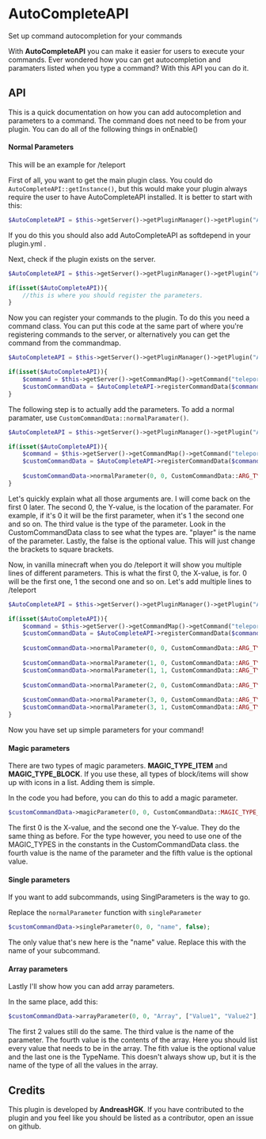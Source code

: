 # AutoCompleteAPI
Set up command autocompletion for your commands

With **AutoCompleteAPI** you can make it easier for users to execute your commands.
Ever wondered how you can get autocompletion and paramaters listed when you type a command?
With this API you can do it.

## API
This is a quick documentation on how you can add autocompletion and parameters to a command.
The command does not need to be from your plugin. You can do all of the following things in onEnable()

#### Normal Parameters
This will be an example for /teleport

First of all, you want to get the main plugin class. You could do `AutoCompleteAPI::getInstance()`,
but this would make your plugin always require the user to have AutoCompleteAPI installed.
It is better to start with this:
```PHP
$AutoCompleteAPI = $this->getServer()->getPluginManager()->getPlugin("AutoCompleteAPI");
```
If you do this you should also add AutoCompleteAPI as softdepend in your plugin.yml .

Next, check if the plugin exists on the server.
```PHP
$AutoCompleteAPI = $this->getServer()->getPluginManager()->getPlugin("AutoCompleteAPI");

if(isset($AutoCompleteAPI)){
    //this is where you should register the parameters.
}
```

Now you can register your commands to the plugin. To do this you need a command class.
You can put this code at the same part of where you're registering commands to the server,
or alternatively you can get the command from the commandmap.
```PHP
$AutoCompleteAPI = $this->getServer()->getPluginManager()->getPlugin("AutoCompleteAPI");

if(isset($AutoCompleteAPI)){
    $command = $this->getServer()->getCommandMap()->getCommand("teleport"); // = pocketmine's Command class
    $customCommandData = $AutoCompleteAPI->registerCommandData($command); //this returns the CustomComandData class while registering.
}
```

The following step is to actually add the parameters. To add a normal paramater, use `CustomCommandData::normalParamater()`.
```PHP
$AutoCompleteAPI = $this->getServer()->getPluginManager()->getPlugin("AutoCompleteAPI");

if(isset($AutoCompleteAPI)){
    $command = $this->getServer()->getCommandMap()->getCommand("teleport");
    $customCommandData = $AutoCompleteAPI->registerCommandData($command);
    
    $customCommandData->normalParameter(0, 0, CustomCommandData::ARG_TYPE_TARGET, "Player", false);
}
```
Let's quickly explain what all those arguments are. I will come back on the first 0 later.
The second 0, the Y-value, is the location of the paramater. For example, if it's 0 it will be the first parameter,
when it's 1 the second one and so on. The third value is the type of the parameter.
Look in the CustomCommandData class to see what the types are. "player" is the name of the parameter.
Lastly, the false is the optional value. This will just change the brackets to square brackets.

Now, in vanilla minecraft when you do /teleport it will show you multiple lines of different parameters. This is what the first 0, the X-value, is for.
0 will be the first one, 1 the second one and so on. Let's add multiple lines to /teleport
```PHP
$AutoCompleteAPI = $this->getServer()->getPluginManager()->getPlugin("AutoCompleteAPI");

if(isset($AutoCompleteAPI)){
    $command = $this->getServer()->getCommandMap()->getCommand("teleport");
    $customCommandData = $AutoCompleteAPI->registerCommandData($command);
    
    $customCommandData->normalParameter(0, 0, CustomCommandData::ARG_TYPE_TARGET, "Player", false);
    
    $customCommandData->normalParameter(1, 0, CustomCommandData::ARG_TYPE_TARGET, "From", false);
    $customCommandData->normalParameter(1, 1, CustomCommandData::ARG_TYPE_TARGET, "To", false);
    
    $customCommandData->normalParameter(2, 0, CustomCommandData::ARG_TYPE_POSITION, "Position", false);
    
    $customCommandData->normalParameter(3, 0, CustomCommandData::ARG_TYPE_TARGET, "Player", false);
    $customCommandData->normalParameter(3, 1, CustomCommandData::ARG_TYPE_POSITION, "Position", false);
}
```
Now you have set up simple parameters for your command!

#### Magic parameters
There are two types of magic parameters. **MAGIC_TYPE_ITEM** and **MAGIC_TYPE_BLOCK**.
If you use these, all types of block/items will show up with icons in a list. Adding them is simple.

In the code you had before, you can do this to add a magic parameter.
```PHP
$customCommandData->magicParameter(0, 0, CustomCommandData::MAGIC_TYPE_ITEM, "ItemType", false);
```
The first 0 is the X-value, and the second one the Y-value. They do the same thing as before.
For the type however, you need to use one of the MAGIC_TYPES in the constants in the CustomCommandData class.
the fourth value is the name of the parameter and the fifth value is the optional value.

#### Single parameters
If you want to add subcommands, using SinglParameters is the way to go.

Replace the `normalParameter` function with `singleParameter`
```PHP
$customCommandData->singleParameter(0, 0, "name", false);
```
The only value that's new here is the "name" value. Replace this with the name of your subcommand.

#### Array parameters
Lastly I'll show how you can add array parameters.

In the same place, add this:
```PHP
$customCommandData->arrayParameter(0, 0, "Array", ["Value1", "Value2"], false);
```
The first 2 values still do the same. The third value is the name of the parameter.
The fourth value is the contents of the array. Here you should list every value that needs to be in the array.
The fith value is the optional value and the last one is the TypeName. This doesn't always show up,
but it is the name of the type of all the values in the array.

## Credits
This plugin is developed by **AndreasHGK**.
If you have contributed to the plugin and you feel like you should be listed as a contributor, open an issue on github. 
